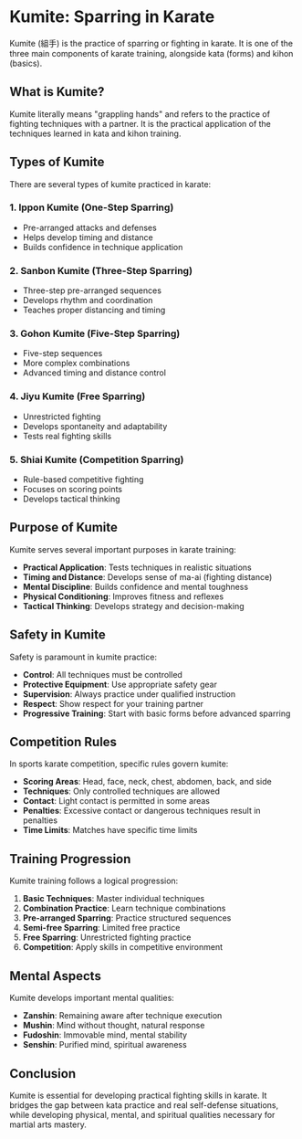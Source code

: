 # Kumite: Sparring in Karate

Kumite (組手) is the practice of sparring or fighting in karate. It is one of the three main components of karate training, alongside kata (forms) and kihon (basics).

## What is Kumite?

Kumite literally means "grappling hands" and refers to the practice of fighting techniques with a partner. It is the practical application of the techniques learned in kata and kihon training.

## Types of Kumite

There are several types of kumite practiced in karate:

### 1. **Ippon Kumite (One-Step Sparring)**
- Pre-arranged attacks and defenses
- Helps develop timing and distance
- Builds confidence in technique application

### 2. **Sanbon Kumite (Three-Step Sparring)**
- Three-step pre-arranged sequences
- Develops rhythm and coordination
- Teaches proper distancing and timing

### 3. **Gohon Kumite (Five-Step Sparring)**
- Five-step sequences
- More complex combinations
- Advanced timing and distance control

### 4. **Jiyu Kumite (Free Sparring)**
- Unrestricted fighting
- Develops spontaneity and adaptability
- Tests real fighting skills

### 5. **Shiai Kumite (Competition Sparring)**
- Rule-based competitive fighting
- Focuses on scoring points
- Develops tactical thinking

## Purpose of Kumite

Kumite serves several important purposes in karate training:

- **Practical Application**: Tests techniques in realistic situations
- **Timing and Distance**: Develops sense of ma-ai (fighting distance)
- **Mental Discipline**: Builds confidence and mental toughness
- **Physical Conditioning**: Improves fitness and reflexes
- **Tactical Thinking**: Develops strategy and decision-making

## Safety in Kumite

Safety is paramount in kumite practice:

- **Control**: All techniques must be controlled
- **Protective Equipment**: Use appropriate safety gear
- **Supervision**: Always practice under qualified instruction
- **Respect**: Show respect for your training partner
- **Progressive Training**: Start with basic forms before advanced sparring

## Competition Rules

In sports karate competition, specific rules govern kumite:

- **Scoring Areas**: Head, face, neck, chest, abdomen, back, and side
- **Techniques**: Only controlled techniques are allowed
- **Contact**: Light contact is permitted in some areas
- **Penalties**: Excessive contact or dangerous techniques result in penalties
- **Time Limits**: Matches have specific time limits

## Training Progression

Kumite training follows a logical progression:

1. **Basic Techniques**: Master individual techniques
2. **Combination Practice**: Learn technique combinations
3. **Pre-arranged Sparring**: Practice structured sequences
4. **Semi-free Sparring**: Limited free practice
5. **Free Sparring**: Unrestricted fighting practice
6. **Competition**: Apply skills in competitive environment

## Mental Aspects

Kumite develops important mental qualities:

- **Zanshin**: Remaining aware after technique execution
- **Mushin**: Mind without thought, natural response
- **Fudoshin**: Immovable mind, mental stability
- **Senshin**: Purified mind, spiritual awareness

## Conclusion

Kumite is essential for developing practical fighting skills in karate. It bridges the gap between kata practice and real self-defense situations, while developing physical, mental, and spiritual qualities necessary for martial arts mastery. 